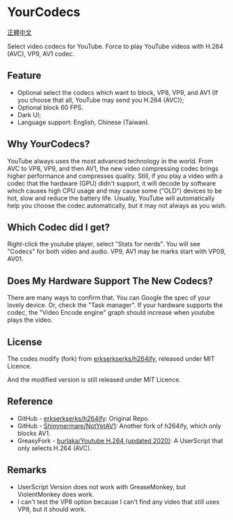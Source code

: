 # YourCodecs

[正體中文](./README.zh_TW.md)

Select video codecs for YouTube. Force to play YouTube videos with H.264 (AVC), VP9, AV1 codec.

## Feature

- Optional select the codecs which want to block, VP8, VP9, and AV1 (If you choose that all, YouTube may send you H.264 (AVC));
- Optional block 60 FPS.
- Dark UI;
- Language support: English, Chinese (Taiwan).

## Why YourCodecs?

YouTube always uses the most advanced technology in the world. From AVC to VP8, VP9, and then AV1, the new video compressing codec brings higher performance and compresses quality. Still, if you play a video with a codec that the hardware (GPU) didn't support, it will decode by software which causes high CPU usage and may cause some ("OLD") devices to be hot, slow and reduce the battery life. Usually, YouTube will automatically help you choose the codec automatically, but it may not always as you wish.

## Which Codec did I get?

Right-click the youtube player, select "Stats for nerds". You will see "Codecs" for both video and audio. VP9, AV1 may be marks start with VP09, AV01.

## Does My Hardware Support The New Codecs?

There are many ways to confirm that. You can Google the spec of your lovely device. Or, check the "Task manager". If your hardware supports the codec, the "Video Encode engine" graph should increase when youtube plays the video.

## License

The codes modify (fork) from [erkserkserks/h264ify](https://github.com/erkserkserks/h264ify), released under MIT Licence.

And the modified version is still released under MIT Licence.

## Reference

- GitHub - [erkserkserks/h264ify](https://github.com/erkserkserks/h264ify): Original Repo.
- GitHub - [Shimmermare/NotYetAV1](https://github.com/Shimmermare/NotYetAV1): Another fork of h264ify, which only blocks AV1.
- GreasyFork - [burlaka/Youtube H.264 (updated 2020)](https://greasyfork.org/zh-TW/scripts/415692-youtube-h-264-updated-2020): A UserScript that only selects H.264 (AVC).

## Remarks

- UserScript Version does not work with GreaseMonkey, but ViolentMonkey does work.
- I can't test the VP8 option because I can't find any video that still uses VP8, but it should work.